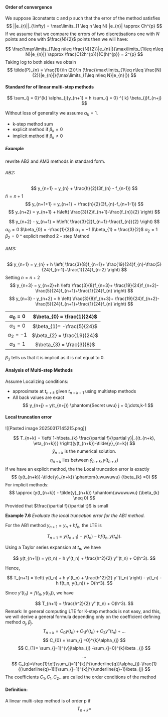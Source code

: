 #### Order of convergence

We suppose $\exists \text{constants c and p}$ such that the error of the method satisfies
$$
||e_{r}||_{\infty} = \max\limits_{1 \leq n \leq N} |e_{n}| \approx Ch^{p}
$$
If we assume that we compare the errors of two discretisations one with $N$ points and one with  $\frac{N}{2}$ points then we will have:

$$
\frac{\max\limits_{1\leq n\leq \frac{N}{2}}|e_{n}|}{\max\limits_{1\leq n\leq N}|e_{n}|} \approx \frac{C(2h^{p})}{C(h)^{p}} = 2^{p}
$$
Taking log to both sides we obtain
$$
\tilde{P}_{n} = \frac{1}{\ln (2)}\ln (\frac{\max\limits_{1\leq n\leq \frac{N}{2}}|e_{n}|}{\max\limits_{1\leq n\leq N}|e_{n}|})
$$
#### Standard for of linear multi-step methods

$$
\sum_{j = 0}^{k} \alpha_{j}y_{n+1} = h \sum_{j = 0} ^{ k} \beta_{j}f_{n+j}
$$

Without loss of generality we assume $\alpha_{k} = 1$.

- k-step method $\text{sum}$
- explicit method $\text{if } \beta_{k} = 0$
- implicit method $\text{if } \beta_{k} \neq 0$

##### Example

rewrite AB2 and AM3 methods in standard form.

###### AB2:

$$
y_{n+1} = y_{n} + \frac{h}{2}(3f_{n} - f_{n-1})
$$
$\tilde{n} = n+1$
$$
y_{n+1+1} = y_{n+1} + \frac{h}{2}(3f_{n}-f_{n+1-1})
$$
$$
y_{n+2} = y_{n+1} + h\left( \frac{3}{2}f_{n+1}-\frac{f_{n}}{2} \right)
$$

$$
y_{n+2} - y_{n+1} = h\left( \frac{3}{2}f_{n+1}-\frac{f_{n}}{2} \right)
$$
$\alpha_{0} = 0$     $\beta_{0} = -\frac{1}{2}$
$\alpha_{1} = -1$   $\beta_{1} = \frac{3}{2}$
$\alpha_{2} = 1$    $\beta_{2} = 0$
         ^ explicit method
         2 - step Method
###### AM3:

$$
y_{n+1} = y_{n} + h \left(  \frac{3}{8}f_{n+1}+ \frac{19}{24}f_{n}-\frac{5}{24}f_{n-1}+\frac{1}{24}f_{n-2} \right)
$$
Setting $n = n+2$
$$
y_{n+3} = y_{n+2}+h \left(  \frac{3}{8}f_{n+3}+ \frac{19}{24}f_{n+2}-\frac{5}{24}f_{n+1}+\frac{1}{24}f_{n} \right)
$$
$$
y_{n+3} - y_{n+2} = h \left(  \frac{3}{8}f_{n+3}+ \frac{19}{24}f_{n+2}-\frac{5}{24}f_{n+1}+\frac{1}{24}f_{n} \right)
$$

|  $\alpha_{0}=0$   | $\beta_{0} = \frac{1}{24}$  |
| :---------------: | :-------------------------: |
| $\alpha_{1} = 0$  | $\beta_{1}= -\frac{5}{24}$  |
| $\alpha_{2} = -1$ | $\beta_{2} = \frac{19}{24}$ |
| $\alpha_{3} = 1$  |  $\beta_{3} = \frac{3}{8}$  |
$\beta_{3}$ tells us that it is implicit as it is not equal to $0$.

#### Analysis of Multi-step Methods

Assume Localizing conditions:
- $\text{approximate at }t_{n+k} \text{ given } t_{n+k-1} \text{ using multistep methods }$
- All back values are exact $$
y_{n+j} = y(t_{n+j}) \phantom{Secret uwu} j = 0,\dots,k-1
$$
#### Local truncation error

![[Pasted image 20250317145215.png]]

$$
T_{n+k} = \left( 1-h\beta_{k} \frac{\partial f}{\partial y}|_{(t_{n+k}, \eta_{n+k})} \right)(y(t_{n+k})-\tilde{y}_{n+k})
$$
$$
\tilde{y}_{n+k} \text{ is the numerical solution.}
$$
$$
\eta_{n+k} \text{ lies between } \tilde{y}_{n+k}, y(t_{n+k})
$$
If we have an explicit method, the the Local truncation error is exactly
$$
(y(t_{n+k})-\tilde{y}_{n+k}) \phantom{uwuwuwu} (\beta_{k} =0)
$$
For implicit methods:
$$
\approx (y(t_{n+k}) - \tilde{y}_{n+k}) \phantom{uwuwuwu} (\beta_{k} \neq 0)
$$
Provided that $\frac{\partial f}{\partial t}$ is small

**Example 7.6** *Evaluate the local truncation error for the AB1 method.*

For the AB1 method $y_{n+1} = y_n + h f_n$, the LTE is  

$$
T_{n+1} = y(t_{n+1}) - y(t_n) - h f(t_n, y(t_n)).
$$

Using a Taylor series expansion at $t_n$, we have  

$$
y(t_{n+1}) = y(t_n) + h y'(t_n) + \frac{h^2}{2} y''(t_n) + O(h^3).
$$

Hence,  

$$
T_{n+1} = \left( y(t_n) + h y'(t_n) + \frac{h^2}{2} y''(t_n) \right) - y(t_n) - h f(t_n, y(t_n)) + O(h^3).
$$

Since $y'(t_n) = f(t_n, y(t_n))$, we have  

$$
T_{n+1} = \frac{h^2}{2} y''(t_n) + O(h^3).
$$
Remark: In general computing LTE for K-step methods is not easy, and this, we will derive a general formula depending only on the coefficient defining method $\alpha_{j}, \beta_{j}$.$$
T_{n+k} = C_{0}y(t_{n}) + C_{1}y'(t_{n})+C_{2}y''(t_{n})+\dots
$$
$$
C_{0} = \sum_{j =0}^{k}\alpha_{j}
$$
$$
C_{1}= \sum_{j=1}^{v}j\alpha_{j} -\sum_{j=0}^{k}\beta _{j}
$$ 
$$
\dots
$$
$$
C_{q}=\frac{1}{q!}\sum_{j=1}^{k}j^{\underline{q}}\alpha_{j}-\frac{1}{(\underline{q}-1)!}\sum_{j=1}^{k}j^{\underline{q}-1}\beta_{j}
$$
The coefficients $C_{1},C_{1},C_{2}\dots$are called the order conditions of the method

#### Definition:

A linear multi-step method is of order p if $$
T_{n+k} =
$$